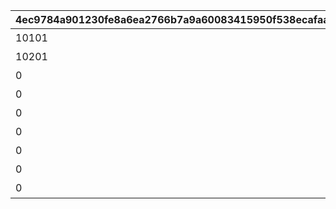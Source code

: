 |4ec9784a901230fe8a6ea2766b7a9a60083415950f538ecafaae3fd21963b65e|babdad6dfaa5db32c9906940978eb3c078780ddae4c3e423a39cbee5d1b5eb78|509d00f434a9c022b56fc4697ddc7fc27eb9d67e04414de02709e9ba15c38919|4e4c80a0373fba6c3006e9bb1e1a0d94213c458c46b62684e9b9ce47799c18e1|a0f6abc810cfa74c42eaf249001d98e3888178101388a0cbd754be3b9f51dc46|0a291ea4cba78989c4e0fee4bda314f4c75d7f714cef5a4620a3271e4cd2a91d|9b6ae714394d3d2202004883d890876af6ce8235322cabdc3470f2a1666d68e6|a46b90cebe386122b5f0549ba0d145d9464ba7975cbbf27286def75e8e99147c|93d1856abba0dee25850a438e822a084c092b9ec3f760f47a032fa7ddb903b5b|45032da6f3fde4924739762627c8b89f10c43d8bba9bd6cea68c60901888dba2|
| --- | --- | --- | --- | --- | --- | --- | --- | --- | --- |
|10101|0|10102|10103|2030/05/15 4:59:59|アニメ Season1 全巻購入特典|10104|2020-11-05 12:00:00|101|0|
|10201|0|10202|10203|2030/12/31 23:59:59|アニメ Season2 全巻購入特典|0|2022-05-16 00:00:00|102|0|
|0|0|0|0|2022/05/19 23:59:59|週刊ファミ通|0|2021-05-19 00:00:00|201|0|
|0|0|0|0|2030/07/30 23:59:59|公式アートワークス Vol.3|0|2021-07-30 00:00:00|202|0|
|0|0|0|0|2024/01/31 23:59:59|プリコネフェス2023　リアルガチャ|0|2023-01-15 15:00:00|203|0|
|0|0|0|0|2025/02/13 23:59:59|キャラクターソングアルバムVol.5 購入特典|0|2024-02-14 00:00:00|204|0|
|0|0|0|0|2025/02/13 23:59:59|サウンドトラックVol.6 購入特典|0|2024-02-14 00:00:00|205|0|
|0|0|0|0|2030/12/31 23:59:59|佐賀市ふるさと納税返礼品|0|2024-11-29 12:00:00|206|0|
|0|0|0|0|2026/02/11 23:59:59|キャラクターソングアルバムVol.6 購入特典|0|2025-02-10 12:00:00|207|0|